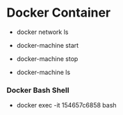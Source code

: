 Docker Container
================

* docker network ls

* docker-machine start
* docker-machine stop
* docker-machine ls 

### Docker Bash Shell
* docker exec -it 154657c6858 bash

